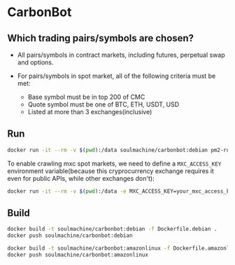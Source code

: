 # CarbonBot

## Which trading pairs/symbols are chosen?

- All pairs/symbols in contract markets, including futures, perpetual swap and options.
- For pairs/symbols in spot market, all of the following criteria must be met:

    - Base symbol must be in top 200 of CMC
    - Quote symbol must be one of BTC, ETH, USDT, USD
    - Listed at more than 3 exchanges(inclusive)

## Run

```bash
docker run -it --rm -v $(pwd):/data soulmachine/carbonbot:debian pm2-runtime start pm2.trade.json
```

To enable crawling mxc spot markets, we need to define a `MXC_ACCESS_KEY` environment variable(because this cryprocurrency exchange requires it even for public APIs, while other exchanges don't):

```bash
docker run -it --rm -v $(pwd):/data -e MXC_ACCESS_KEY=your_mxc_access_key soulmachine/carbonbot:debian pm2-runtime start pm2.trade.json
```

## Build

```bash
docker build -t soulmachine/carbonbot:debian -f Dockerfile.debian .
docker push soulmachine/carbonbot:debian

docker build -t soulmachine/carbonbot:amazonlinux -f Dockerfile.amazonlinux .
docker push soulmachine/carbonbot:amazonlinux
```

